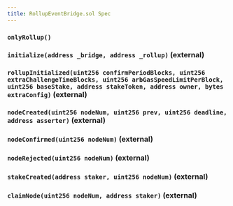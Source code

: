 ```yaml
---
title: RollupEventBridge.sol Spec
---
```


### `onlyRollup()`

### `initialize(address _bridge, address _rollup)` (external)

### `rollupInitialized(uint256 confirmPeriodBlocks, uint256 extraChallengeTimeBlocks, uint256 arbGasSpeedLimitPerBlock, uint256 baseStake, address stakeToken, address owner, bytes extraConfig)` (external)

### `nodeCreated(uint256 nodeNum, uint256 prev, uint256 deadline, address asserter)` (external)

### `nodeConfirmed(uint256 nodeNum)` (external)

### `nodeRejected(uint256 nodeNum)` (external)

### `stakeCreated(address staker, uint256 nodeNum)` (external)

### `claimNode(uint256 nodeNum, address staker)` (external)
